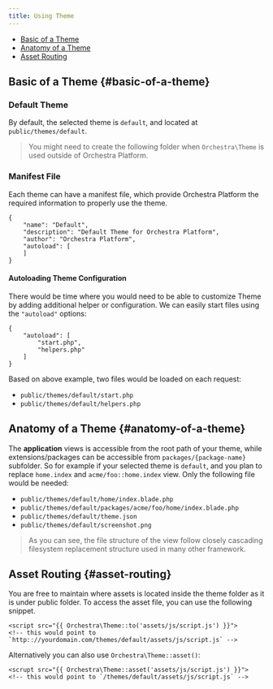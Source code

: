 ```yaml
---
title: Using Theme
---
```


* [Basic of a Theme](#basic-of-a-theme)
* [Anatomy of a Theme](#anatomy-of-a-theme)
* [Asset Routing](#asset-routing)

## Basic of a Theme {#basic-of-a-theme}

### Default Theme

By default, the selected theme is `default`, and located at `public/themes/default`.

> You might need to create the following folder when `Orchestra\Theme` is used outside of Orchestra Platform.

### Manifest File

Each theme can have a manifest file, which provide Orchestra Platform the required information to properly use the theme.

	{
		"name": "Default",
		"description": "Default Theme for Orchestra Platform",
		"author": "Orchestra Platform",
		"autoload": [
		]
	}

#### Autoloading Theme Configuration

There would be time where you would need to be able to customize Theme by adding additional helper or configuration. We can easily start files using the `"autoload"` options:

	{
		"autoload": [
			"start.php",
			"helpers.php"
		]
	}

Based on above example, two files would be loaded on each request:

* `public/themes/default/start.php`
* `public/themes/default/helpers.php`

## Anatomy of a Theme {#anatomy-of-a-theme}

The **application** views is accessible from the root path of your theme, while extensions/packages can be accessible from `packages/{package-name}` subfolder. So for example if your selected theme is `default`, and you plan to replace `home.index` and `acme/foo::home.index` view. Only the following file would be needed:

* `public/themes/default/home/index.blade.php`
* `public/themes/default/packages/acme/foo/home/index.blade.php`
* `public/themes/default/theme.json`
* `public/themes/default/screenshot.png`

> As you can see, the file structure of the view follow closely cascading filesystem replacement structure used in many other framework.

## Asset Routing {#asset-routing}

You are free to maintain where assets is located inside the theme folder as it is under public folder. To access the asset file, you can use the following snippet.

	<script src="{{ Orchestra\Theme::to('assets/js/script.js') }}">
	<!-- this would point to `http:://yourdomain.com/themes/default/assets/js/script.js` -->
	
Alternatively you can also use `Orchestra\Theme::asset()`:

	<scrupt src="{{ Orchestra\Theme::asset('assets/js/script.js') }}">
	<!-- this would point to `/themes/default/assets/js/script.js` -->

